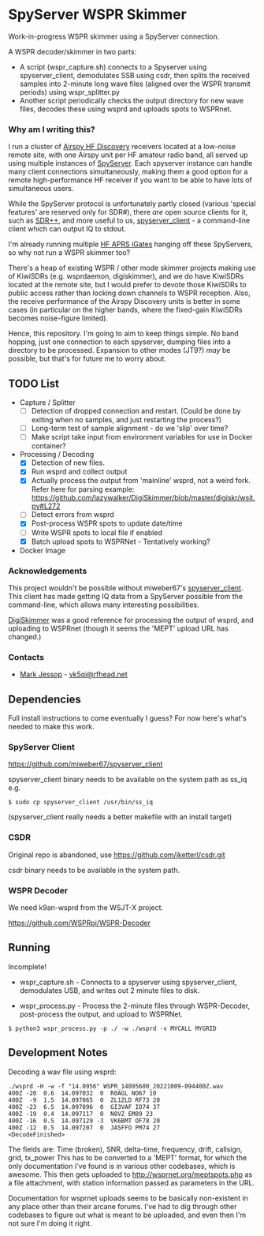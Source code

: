 # SpyServer WSPR Skimmer
Work-in-progress WSPR skimmer using a SpyServer connection.

A WSPR decoder/skimmer in two parts:
* A script (wspr_capture.sh) connects to a Spyserver using spyserver_client, demodulates SSB using csdr, then splits the received samples into 2-minute long wave files (aligned over the WSPR transmit periods) using wspr_splitter.py
* Another script periodically checks the output directory for new wave files, decodes these using wsprd and uploads spots to WSPRnet.

### Why am I writing this?
I run a cluster of [Airspy HF Discovery](https://airspy.com/airspy-hf-discovery/) receivers located at a low-noise remote site, with one Airspy unit per HF amateur radio band, all served up using multiple instances of [SpyServer](https://airspy.com/download/). Each spyserver instance can handle many client connections simultaneously, making them a good option for a remote high-performance HF receiver if you want to be able to have lots of simultaneous users.

While the SpyServer protocol is unfortunately partly closed (various 'special features' are reserved only for SDR#), there *are* open source clients for it, such as [SDR++](https://github.com/AlexandreRouma/SDRPlusPlus), and more useful to us, [spyserver_client](https://github.com/miweber67/spyserver_client) - a command-line client which can output IQ to stdout.

I'm already running multiple [HF APRS iGates](https://gist.github.com/darksidelemm/6b60767714295962771bca7b728b343c) hanging off these SpyServers, so why not run a WSPR skimmer too?

There's a heap of existing WSPR / other mode skimmer projects making use of KiwiSDRs (e.g. wsprdaemon, digiskimmer), and we do have KiwiSDRs located at the remote site, but I would prefer to devote those KiwiSDRs to public access rather than locking down channels to WSPR reception. Also, the receive performance of the Airspy Discovery units is better in some cases (in particular on the higher bands, where the fixed-gain KiwiSDRs becomes noise-figure limited).

Hence, this repository. I'm going to aim to keep things simple. No band hopping, just one connection to each spyserver, dumping files into a directory to be processed. Expansion to other modes (JT9?) *may* be possible, but that's for future me to worry about.

## TODO List
* Capture / Splitter
  * [ ] Detection of dropped connection and restart. (Could be done by exiting when no samples, and just restarting the process?)
  * [ ] Long-term test of sample alignment - do we 'slip' over time?
  * [ ] Make script take input from environment variables for use in Docker container?

* Processing / Decoding
  * [x] Detection of new files.
  * [x] Run wsprd and collect output
  * [x] Actually process the output from 'mainline' wsprd, not a weird fork. Refer here for parsing example: https://github.com/lazywalker/DigiSkimmer/blob/master/digiskr/wsjt.py#L272
  * [ ] Detect errors from wsprd
  * [x] Post-process WSPR spots to update date/time
  * [ ] Write WSPR spots to local file if enabled
  * [x] Batch upload spots to WSPRNet - Tentatively working?

* Docker Image


### Acknowledgements
This project wouldn't be possible without miweber67's [spyserver_client](https://github.com/miweber67/spyserver_client). This client has made getting IQ data from a SpyServer possible from the command-line, which allows many interesting possibilities.

[DigiSkimmer](https://github.com/lazywalker/DigiSkimmer) was a good reference for processing the output of wsprd, and uploading to WSPRnet (though it seems the 'MEPT' upload URL has changed.)


### Contacts
* [Mark Jessop](https://github.com/darksidelemm) - vk5qi@rfhead.net


## Dependencies
Full install instructions to come eventually I guess? For now here's what's needed to make this work.

### SpyServer Client

https://github.com/miweber67/spyserver_client

spyserver_client binary needs to be available on the system path as ss_iq
e.g.
```
$ sudo cp spyserver_client /usr/bin/ss_iq
```
(spyserver_client really needs a better makefile with an install target)

### CSDR
Original repo is abandoned, use https://github.com/jketterl/csdr.git

csdr binary needs to be available in the system path.

### WSPR Decoder
We need k9an-wsprd from the WSJT-X project. 

https://github.com/WSPRpi/WSPR-Decoder


## Running
Incomplete!

* wspr_capture.sh - Connects to a spyserver using spyserver_client, demodulates USB, and writes out 2 minute files to disk.

* wspr_process.py - Process the 2-minute files through WSPR-Decoder, post-process the output, and upload to WSPRNet.

```
$ python3 wspr_process.py -p ./ -w ./wsprd -v MYCALL MYGRID
```

## Development Notes

Decoding a wav file using wsprd:
```
./wsprd -H -w -f "14.0956" WSPR_14095600_20221009-094400Z.wav
400Z -20  0.6  14.097032  0  R0AGL NO67 10 
400Z  -9  1.5  14.097065  0  ZL1ZLD RF73 20 
400Z -23  6.5  14.097096  0  GI3VAF IO74 37 
400Z -19  0.4  14.097117  0  N8VZ EM89 23 
400Z -16  0.5  14.097129 -3  VK6BMT OF78 20 
400Z -12  0.5  14.097207  0  JA5FFO PM74 27 
<DecodeFinished>
```

The fields are: Time (broken), SNR, delta-time, frequency, drift, callsign, grid, tx_power
This has to be converted to a 'MEPT' format, for which the only documentation i've found is in various other codebases, which is awesome. This then gets uploaded to http://wsprnet.org/meptspots.php as a file attachment, with station information passed as parameters in the URL.

Documentation for wsprnet uploads seems to be basically non-existent in any place other than their arcane forums. I've had to dig through other codebases to figure out what is meant to be uploaded, and even then I'm not sure I'm doing it right.